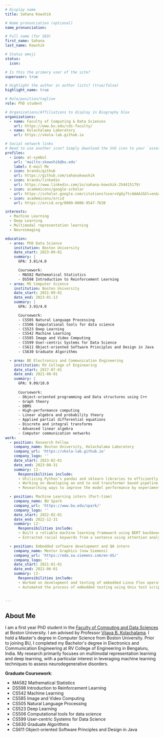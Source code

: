 ```yaml
---
# Display name
title: Sahana Kowshik

# Name pronunciation (optional)
name_pronunciation: 

# Full name (for SEO)
first_name: Sahana
last_name: Kowshik

# Status emoji
status:
  icon: 

# Is this the primary user of the site?
superuser: true

# Highlight the author in author lists? (true/false)
highlight_name: true

# Role/position/tagline
role: PhD student

# Organizations/Affiliations to display in Biography blox
organizations:
  - name: Faculty of Computing & Data Sciences
    url: https://www.bu.edu/cds-faculty/
  - name: Kolachalama Laboratory
    url: https://vkola-lab.github.io

# Social network links
# Need to use another icon? Simply download the SVG icon to your `assets/media/icons/` folder.
profiles:
  - icon: at-symbol
    url: 'mailto:skowshik@bu.edu'
    label: E-mail Me
  - icon: brands/github
    url: https://github.com/sahanakowshik
  - icon: brands/linkedin
    url: https://www.linkedin.com/in/sahana-kowshik-254415179/
  - icon: academicons/google-scholar
    url: https://scholar.google.com/citations?user=Vg6y7tcAAAAJ&hl=en&authuser=1
  - icon: academicons/orcid
    url: https://orcid.org/0009-0006-9547-7638

interests:
  - Machine Learning
  - Deep Learning
  - Multimodal representation learning
  - Neuroimaging

education:
  - area: PhD Data Science
    institution: Boston University
    date_start: 2023-09-01
    summary: |
      GPA: 3.81/4.0

      Coursework:
      - MA582 Mathematical Statistics
      - DS598 Introduction to Reinforcement Learning
  - area: MS Computer Science
    institution: Boston University
    date_start: 2021-09-01
    date_end: 2023-01-13
    summary: |
      GPA: 3.93/4.0

      Coursework:
      - CS505 Natural Language Processing
      - CS506 Computational tools for data science
      - CS523 Deep Learning
      - CS542 Machine Learning
      - CS585 Image and Video Computing
      - CS599 User-centric Systems for Data Science
      - CS611 Object-oriented Software Principles and Design in Java
      - CS630 Graduate Algorithms

  - area: BE Electronics and Communication Engineering
    institution: RV College of Engineering
    date_start: 2017-07-01
    date_end: 2021-08-01
    summary: |
      GPA: 9.09/10.0
      
      Coursework:
      - Object-oriented programming and Data structures using C++
      - Graph theory
      - DBMS
      - High-performance computing
      - Linear algebra and probability theory
      - Applied partial differential equations
      - Discrete and integral transforms
      - Advanced linear algebra
      - Computer communication networks
work:
  - position: Research Fellow
    company_name: Boston University, Kolachalama Laboratory
    company_url: 'https://vkola-lab.github.io'
    company_logo: ''
    date_start: 2023-02-01
    date_end: 2023-08-31
    summary: |2-
      Responsibilities include:
      - Utilizing Python’s pandas and sklearn libraries to efficiently process large volumes of non-imaging data from various cohorts to create a master dataset for training the model
      - Working on developing an end to end transformer based pipeline for identifying different dementia etiologies using brain scan MRI and non-imaging data
      - Researching ways to improve the model performance by experimenting with different loss functions and utilizing different strategies to tackle the class imbalance problem

  - position: Machine Learning intern (Part-time)
    company_name: BU Spark
    company_url: 'https://www.bu.edu/spark/'
    company_logo: ''
    date_start: 2022-02-01
    date_end: 2022-12-31
    summary: |2-
      Responsibilities include:
      - Built a reliable machine learning framework using BERT backbone to recognize the semantic difference between mentions of race vs. mentions of color in non-racial terms in the media articles
      - Extracted racial keywords from a sentence using attention analysis of the trained model’s hidden layers

  - position: Embedded software development and QA intern
    company_name: Mentor Graphics (now Siemens)
    company_url: 'https://eda.sw.siemens.com/en-US/'
    company_logo: ''
    date_start: 2021-01-01
    date_end: 2021-06-01
    summary: |2-
      Responsibilities include:
      - Worked on development and testing of embedded Linux Flex operating system
      - Automated the process of embedded testing using Unix test scripts and CI/CD tools like Jenkins and LAVA
   

---
```

## About Me

I am a first year PhD student in the [Faculty of Computing and Data Sciences](https://www.bu.edu/cds-faculty/) at Boston University. I am advised by Professor [Vijaya B. Kolachalama](https://vkola-lab.github.io). I hold a Master's degree in Computer Science from Boston University. Prior to joining BU, I completed my Bachelor's degree in Electronics and Communication Engineering at RV College of Engineering in Bengaluru, India. My research primarily focuses on multimodal representation learning and deep learning, with a particular interest in leveraging machine learning techniques to assess neurodegenerative disorders.

**Graduate Coursework**:
  - MA582 Mathematical Statistics
  - DS598 Introduction to Reinforcement Learning
  - CS542 Machine Learning
  - CS585 Image and Video Computing
  - CS505 Natural Language Processing
  - CS523 Deep Learning
  - CS506 Computational tools for data science
  - CS599 User-centric Systems for Data Science
  - CS630 Graduate Algorithms
  - CS611 Object-oriented Software Principles and Design in Java
